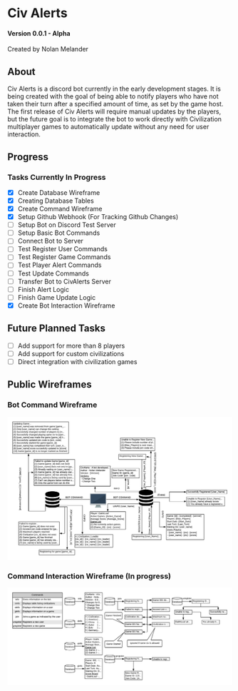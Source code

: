 # Civ Alerts
#### Version 0.0.1 - Alpha
Created by Nolan Melander

## About

Civ Alerts is a discord bot currently in the early development stages. It is being created with the goal of being able 
to notify players who have not taken their turn after a specified amount of time, as set by the game host. The first 
release of Civ Alerts will require manual updates by the players, but the future goal is to integrate the bot to work 
directly with Civilization multiplayer games to automatically update without any need for user interaction.

## Progress
### Tasks Currently In Progress
- [x] Create Database Wireframe
- [x] Creating Database Tables
- [x] Create Command Wireframe 
- [x] Setup Github Webhook (For Tracking Github Changes)
- [ ] Setup Bot on Discord Test Server
- [ ] Setup Basic Bot Commands
- [ ] Connect Bot to Server
- [ ] Test Register User Commands
- [ ] Test Register Game Commands
- [ ] Test Player Alert Commands
- [ ] Test Update Commands
- [ ] Transfer Bot to CivAlerts Server
- [ ] Finish Alert Logic
- [ ] Finish Game Update Logic
- [x] Create Bot Interaction Wireframe

## Future Planned Tasks
- [ ] Add support for more than 8 players
- [ ] Add support for custom civilizations
- [ ] Direct integration with civilization games

## Public Wireframes
### Bot Command Wireframe
![alt text](Images/CivAlert%20Commands.png "Bot Command Wireframe")

### Command Interaction Wireframe (In progress)

![alt_text](Images/Flow%20Wireframe.png "Bot Command Interaction Wireframe")